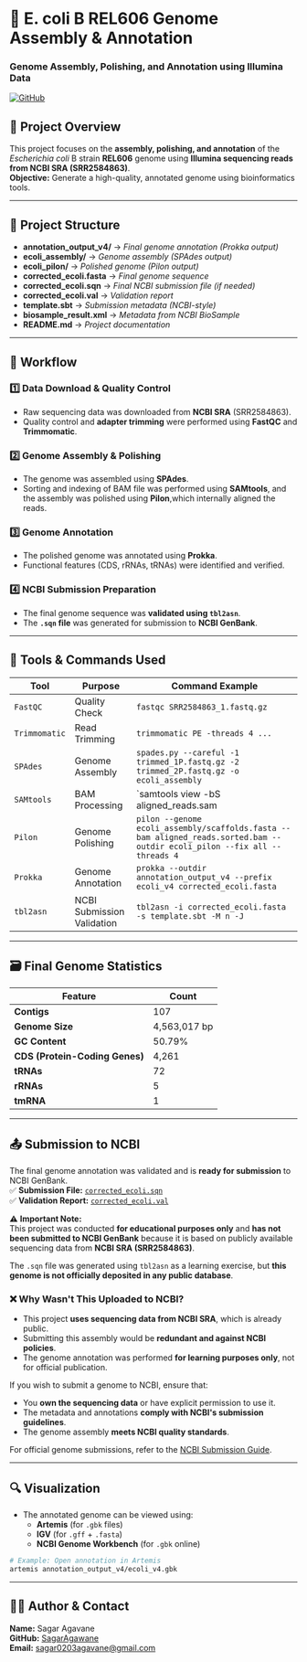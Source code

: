 # 🧬 E. coli B REL606 Genome Assembly & Annotation  
### **Genome Assembly, Polishing, and Annotation using Illumina Data**
[![GitHub](https://badgen.net/badge/icon/github?icon=github&label)](https://github.com/SagarAgawane/Ecoli_Genome_Project)

## 📌 **Project Overview**  
This project focuses on the **assembly, polishing, and annotation** of the *Escherichia coli* B strain **REL606** genome using **Illumina sequencing reads from NCBI SRA (SRR2584863)**.  
**Objective:** Generate a high-quality, annotated genome using bioinformatics tools.  

---

## 📂 **Project Structure**

- **annotation_output_v4/** → *Final genome annotation (Prokka output)*
- **ecoli_assembly/** → *Genome assembly (SPAdes output)*
- **ecoli_pilon/** → *Polished genome (Pilon output)*
- **corrected_ecoli.fasta** → *Final genome sequence*
- **corrected_ecoli.sqn** → *Final NCBI submission file (if needed)*
- **corrected_ecoli.val** → *Validation report*
- **template.sbt** → *Submission metadata (NCBI-style)*
- **biosample_result.xml** → *Metadata from NCBI BioSample*
- **README.md** → *Project documentation*

---

## 📌 Workflow  
### **1️⃣ Data Download & Quality Control**  
- Raw sequencing data was downloaded from **NCBI SRA** (SRR2584863).  
- Quality control and **adapter trimming** were performed using **FastQC** and **Trimmomatic**.
### **2️⃣ Genome Assembly & Polishing**  
- The genome was assembled using **SPAdes**.  
- Sorting and indexing of BAM file was performed using **SAMtools**, and the assembly was polished using **Pilon**,which internally aligned the reads.

### **3️⃣ Genome Annotation**  
- The polished genome was annotated using **Prokka**.  
- Functional features (CDS, rRNAs, tRNAs) were identified and verified.

### **4️⃣ NCBI Submission Preparation**  
- The final genome sequence was **validated using `tbl2asn`**.  
- The **`.sqn` file** was generated for submission to **NCBI GenBank**.

---

## 📜 Tools & Commands Used  
| **Tool**  | **Purpose** | **Command Example** |
|-----------|------------|--------------------|
| `FastQC` | Quality Check | `fastqc SRR2584863_1.fastq.gz` |
| `Trimmomatic` | Read Trimming | `trimmomatic PE -threads 4 ...` |
| `SPAdes` | Genome Assembly | `spades.py --careful -1 trimmed_1P.fastq.gz -2 trimmed_2P.fastq.gz -o ecoli_assembly` |
| `SAMtools` | BAM Processing | `samtools view -bS aligned_reads.sam | samtools sort -o aligned_reads.sorted.bam` |
| `Pilon` | Genome Polishing | `pilon --genome ecoli_assembly/scaffolds.fasta --bam aligned_reads.sorted.bam --outdir ecoli_pilon --fix all --threads 4` |
| `Prokka` | Genome Annotation | `prokka --outdir annotation_output_v4 --prefix ecoli_v4 corrected_ecoli.fasta` |
| `tbl2asn` | NCBI Submission Validation | `tbl2asn -i corrected_ecoli.fasta -s template.sbt -M n -J` |

---

## 🗃️ Final Genome Statistics  
| Feature | Count |
|---------|-------|
| **Contigs** | 107 |
| **Genome Size** | 4,563,017 bp |
| **GC Content** | 50.79% |
| **CDS (Protein-Coding Genes)** | 4,261 |
| **tRNAs** | 72 |
| **rRNAs** | 5 |
| **tmRNA** | 1 |

---

## 📤 Submission to NCBI  
The final genome annotation was validated and is **ready for submission** to NCBI GenBank.  
✅ **Submission File:** [`corrected_ecoli.sqn`](corrected_ecoli.sqn)  
✅ **Validation Report:** [`corrected_ecoli.val`](corrected_ecoli.val)  

⚠ **Important Note:**  
This project was conducted **for educational purposes only** and **has not been submitted to NCBI GenBank** because it is based on publicly available sequencing data from **NCBI SRA (SRR2584863)**.  

The `.sqn` file was generated using `tbl2asn` as a learning exercise, but **this genome is not officially deposited in any public database**.  

### ❌ **Why Wasn't This Uploaded to NCBI?**
- This project **uses sequencing data from NCBI SRA**, which is already public.  
- Submitting this assembly would be **redundant and against NCBI policies**.  
- The genome annotation was performed **for learning purposes only**, not for official publication.  

If you wish to submit a genome to NCBI, ensure that:  
- You **own the sequencing data** or have explicit permission to use it.  
- The metadata and annotations **comply with NCBI's submission guidelines**.  
- The genome assembly **meets NCBI quality standards**.  

For official genome submissions, refer to the [NCBI Submission Guide](https://www.ncbi.nlm.nih.gov/genbank/submit/).  

---

## 🔍 Visualization  
- The annotated genome can be viewed using:  
  - **Artemis** (for `.gbk` files)  
  - **IGV** (for `.gff` + `.fasta`)  
  - **NCBI Genome Workbench** (for `.gbk` online)  

```bash
# Example: Open annotation in Artemis
artemis annotation_output_v4/ecoli_v4.gbk
```
---

## 👨‍💻 Author & Contact  
**Name:** Sagar Agavane  
**GitHub:** [SagarAgawane](https://github.com/SagarAgawane)  
**Email:** sagar0203agavane@gmail.com  

